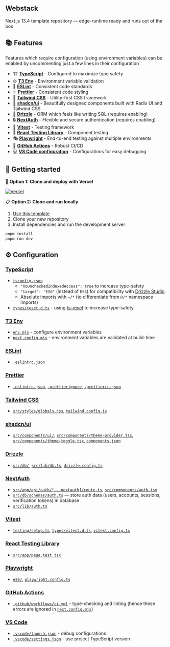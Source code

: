 ## Webstack

Next.js 13.4 template repository — edge-runtime ready and runs out of the box

## 📚 Features

Features which require configuration (using environment variables) can be enabled by uncommenting just a few lines in their configuration

- 🏗️ [**TypeScript**](#typescript) - Configured to maximize type safety
- ⚙️ [**T3 Env**](#t3-env) - Environment variable validation
- 📏 [**ESLint**](#eslint) - Consistent code standards
- ✨ [**Prettier**](#prettier) - Consistent code styling
- 🎨 [**Tailwind CSS**](#tailwind-css) - Utility-first CSS framework
- 🧩 [**shadcn/ui**](#shadcnui) - Beautifully designed components built with Radix UI and Tailwind CSS
- 💽 [**Drizzle**](#drizzle) - ORM which feels like writing SQL (requires enabling)
- 🔒 [**NextAuth**](#nextauth) - Flexible and secure authentication (requires enabling)
- 🧪 [**Vitest**](#vitest) - Testing framework
- 🐙 [**React Testing Library**](#react-testing-library) - Component testing
- 🎭 [**Playwright**](#playwright) - End-to-end testing against multiple environments
- 🔄 [**GitHub Actions**](#github-actions) - Robust CI/CD
- 💻 [**VS Code configuration**](#vs-code) - Configurations for easy debugging

## 🌱 Getting started

🚀 **Option 1: Clone and deploy with Vercel**

[![Vercel](https://vercel.com/button)](https://vercel.com/new/clone?s=https%3A%2F%2Fgithub.com%2FSyhner%2Fwebstack)

📋 **Option 2: Clone and run locally**

1. [Use this template](https://github.com/new?template_name=webstack&template_owner=Syhner)
2. Clone your new repository
3. Install dependencies and run the development server

```sh
pnpm install
pnpm run dev
```

## ⚙️ Configuration

### [TypeScript](https://www.typescriptlang.org/)

- [`tsconfig.json`](tsconfig.json)
  - `"noUncheckedIndexedAccess": true` to increase type-safety
  - `"target": "ES6"` (instead of `ES5`) for compatibility with [Drizzle Studio](https://orm.drizzle.team/drizzle-studio/overview)
  - Absolute imports with `~/*` (to differentiate from `@/*` namespace imports)
- [`types/reset.d.ts`](types/reset.d.ts) - using [ts-reset](https://github.com/total-typescript/ts-reset) to increase type-safety

### [T3 Env](https://github.com/t3-oss/t3-env)

- [`env.mjs`](env.mjs) - configure environment variables
- [`next.config.mjs`](next.config.mjs) - environment variables are validated at build-time

### [ESLint](https://eslint.org/)

- [`.eslintrc.json`](.eslintrc.json)

### [Prettier](https://prettier.io/)

- [`.eslintrc.json`](.eslintrc.json), [`.prettierignore`](.prettierignore), [`.prettierrc.json`](.prettierrc.json)

### [Tailwind CSS](https://tailwindcss.com/)

- [`src/styles/globals.css`](src/styles/globals.css), [`tailwind.config.js`](tailwind.config.js)

### [shadcn/ui](https://ui.shadcn.com/)

- [`src/components/ui/`](src/components/ui/), [`src/components/theme-provider.tsx`](src/components/theme-provider.tsx), [`src/components/theme-toggle.tsx`](src/components/theme-provider.tsx), [`components.json`](components.json)

### [Drizzle](https://orm.drizzle.team/)

- [`src/db/`](src/db/), [`src/lib/db.ts`](src/lib/db.ts), [`drizzle.config.ts`](drizzle.config.ts)

### [NextAuth](https://next-auth.js.org/)

- [`src/app/api/auth/[...nextauth]/route.ts`](src/app/api/auth/[...nextauth]/route.ts), [`src/components/auth.tsx`](src/components/auth.tsx)
- [`src/db/schemas/auth.ts`](src/db/schemas/auth.ts) — store auth data (users, accounts, sessions, verification tokens) in database
- [`src/lib/auth.ts`](src/lib/auth.ts)

### [Vitest](https://vitest.dev/)

- [`testing/setup.ts`](testing/setup.ts), [`types/vitest.d.ts`](types/vitest.d.ts), [`vitest.config.ts`](vitest.config.ts)

### [React Testing Library](https://testing-library.com/docs/react-testing-library/intro/)

- [`src/app/page.test.tsx`](src/app/page.test.tsx)

### [Playwright](https://playwright.dev/)

- [`e2e/`](e2e/), [`playwright.config.ts`](playwright.config.ts)

### [GitHub Actions](https://github.com/features/actions)

- [`.github/workflows/ci.yml`](.github/workflows/ci.yml) - type-checking and linting (hence these errors are ignored in [`next.config.mjs`](next.config.mjs))

### [VS Code](https://code.visualstudio.com/)

- [`.vscode/launch.json`](.vscode/launch.json) - debug configurations
- [`.vscode/settings.json`](.vscode/settings.json) - use project TypeScript version
